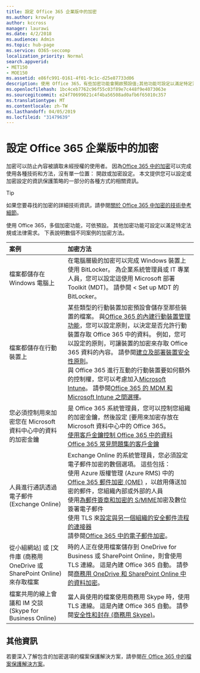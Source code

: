 ```yaml
---
title: 設定 Office 365 企業版中的加密
ms.author: krowley
author: kccross
manager: laurawi
ms.date: 4/2/2018
ms.audience: Admin
ms.topic: hub-page
ms.service: O365-seccomp
localization_priority: Normal
search.appverid:
- MET150
- MOE150
ms.assetid: e86fc991-0161-4f01-9c1c-d25e87733d06
description: 使用 Office 365，有些加密功能會開啟預設值;其他功能可設定以滿足特定法規或法律需求。
ms.openlocfilehash: 1bc4ceb7762c96f55c03f89e7c448f9e4073063e
ms.sourcegitcommit: e24f70699021c4f4ba56508ad0afb6f65010c357
ms.translationtype: MT
ms.contentlocale: zh-TW
ms.lasthandoff: 04/05/2019
ms.locfileid: "31479639"
---
```

# <a name="set-up-encryption-in-office-365-enterprise"></a>設定 Office 365 企業版中的加密

加密可以防止內容被讀取未經授權的使用者。 因為[Office 365 中的加密](encryption.md)可以完成使用各種技術和方法，沒有單一位置： 開啟或加密設定。 本文提供您可以設定或加密設定的資訊保護策略的一部分的各種方式的相關資訊。
  
> [!TIP]
> 如果您要尋找的加密的詳細技術資訊，請參閱[關於 Office 365 中加密的技術參考細節](technical-reference-details-about-encryption.md)。
  
使用 Office 365，多個加密功能，可依預設。 其他加密功能可設定以滿足特定法規或法律需求。 下表說明數個不同案例的加密方法。
  
|**案例**|**加密方法**|
|:-----|:-----|
|檔案都儲存在 Windows 電腦上  <br/> |在電腦層級的加密可以完成 Windows 裝置上使用 BitLocker。 為企業系統管理員或 IT 專業人員，您可以設定這使用 Microsoft 部署 Toolkit (MDT)。 請參閱 < <b0>Set up MDT 的 BitLocker</b0>。  <br/> |
|檔案都儲存在行動裝置上  <br/> |某些類型的行動裝置加密預設會儲存至那些裝置的檔案。 與[Office 365 的內建行動裝置管理功能](https://support.office.com/article/a1da44e5-7475-4992-be91-9ccec25905b0)，您可以設定原則，以決定是否允許行動裝置存取 Office 365 中的資料。 例如，您可以設定的原則，可讓裝置的加密來存取 Office 365 資料的內容。 請參閱[建立及部署裝置安全性原則](https://support.office.com/article/d310f556-8bfb-497b-9bd7-fe3c36ea2fd6)。  <br/> 與 Office 365 進行互動的行動裝置要如何額外的控制權，您可以考慮加入[Microsoft Intune](https://aka.ms/qzln04)。 請參閱[Office 365 的 MDM 和 Microsoft Intune 之間選擇](https://support.office.com/article/c93d9ab9-efb2-4349-9b93-30c30562ee22)。  <br/> |
|您必須控制用來加密您在 Microsoft 資料中心中的資料的加密金鑰  <br/> | 是 Office 365 系統管理員，您可以控制您組織的加密金鑰，然後設定 [要用來加密存放在 Microsoft 資料中心中的 Office 365。  <br/> [使用客戶金鑰控制 Office 365 中的資料](controlling-your-data-using-customer-key.md) <br/> [Office 365 常見問題集的客戶金鑰](service-encryption-with-customer-key-faq.md) <br/> |
|人員進行通訊透過電子郵件 (Exchange Online)  <br/> | Exchange Online 的系統管理員，您必須設定電子郵件加密的數個選項。 這些包括：  <br/>  使用 Azure 版權管理 (Azure RMS) 中的[Office 365 郵件加密 (OME)](set-up-new-message-encryption-capabilities.md) ，以啟用傳送加密的郵件，您組織內部或外部的人員  <br/>  使用[為郵件簽章和加密的 S/MIME](https://aka.ms/c6dozg)加密及數位簽署電子郵件  <br/>  使用 TLS 來[設定與另一個組織的安全郵件流程的連接器](https://aka.ms/hs809p) <br/>  請參閱[Office 365 中的電子郵件加密](https://aka.ms/hic3f7)。  <br/> |
|從小組網站] 或 [文件庫 (商務用 OneDrive 或 SharePoint Online) 來存取檔案  <br/> |時的人正在使用檔案儲存到 OneDrive for Business 或 SharePoint Online，則會使用 TLS 連線。 這是內建 Office 365 自動。 請參閱[商務用 OneDrive 和 SharePoint Online 中的資料加密](https://go.microsoft.com/fwlink/?linkid=526379)。  <br/> |
|檔案共用的線上會議和 IM 交談 (Skype for Business Online)  <br/> |當人員使用的檔案使用商務用 Skype 時，使用 TLS 連線。 這是內建 Office 365 自動。 請參閱[安全性和封存 (商務用 Skype)](https://aka.ms/nuq4ws)。  <br/> |

## <a name="additional-information"></a>其他資訊

若要深入了解包含的加密選項的檔案保護解決方案，請參閱[在 Office 365 中的檔案保護解決方案](https://www.microsoft.com/en-us/download/details.aspx?id=55523)。